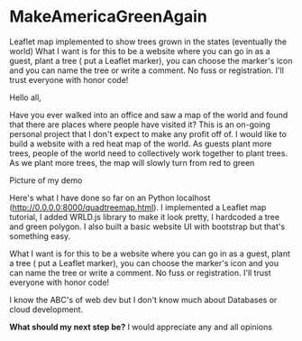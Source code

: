 # MakeAmericaGreenAgain
Leaflet map implemented to show trees grown in the states (eventually the world)
What I want is for this to be a website where you can go in as a guest, plant a tree ( put a Leaflet marker), you can choose the marker's icon and you can name the tree or write a comment. No fuss or registration. I'll trust everyone with honor code!

Hello all,

Have you ever walked into an office and saw a map of the world and found that there are places where people have visited it?
This is an on-going personal project that I don't expect to make any profit off of.
I would like to build a website with a red heat map of the world. As guests plant more trees, people of the world need to collectively work together to plant trees. As we plant more trees, the map will slowly turn from red to green

Picture of my demo


Here's what I have done so far on an Python localhost (http://0.0.0.0:8000/quadtreemap.html). I implemented a Leaflet map tutorial, I added WRLD.js library to make it look pretty, I hardcoded a tree and green polygon. I also built a basic website UI with bootstrap but that's something easy.

What I want is for this to be a website where you can go in as a guest, plant a tree ( put a Leaflet marker), you can choose the marker's icon and you can name the tree or write a comment. No fuss or registration. I'll trust everyone with honor code!

I know the ABC's of web dev but I don't know much about Databases or cloud development.

**What should my next step be?** I would appreciate any and all opinions
